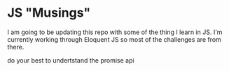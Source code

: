 <h1>JS "Musings"</h1>
 I am going to be updating this repo with some of the thing I learn in JS. I'm currently working through Eloquent JS so most of the challenges are from there.
 
do your best to undertstand the promise api
